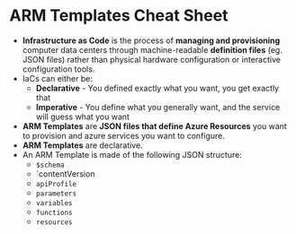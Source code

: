 # ARM Templates Cheat Sheet
* **Infrastructure as Code** is the process of **managing and provisioning** computer data centers through machine-readable **definition files** (eg. JSON files) rather than physical hardware configuration or interactive configuration tools.
* IaCs can either be:
	* **Declarative** - You defined exactly what you want, you get exactly that
	* **Imperative** - You define what you generally want, and the service will guess what you want
* **ARM Templates** are **JSON files that define Azure Resources** you want to provision and azure services you want to configure.
* **ARM Templates** are declarative.
* An ARM Template is made of the following JSON structure:
	* `$schema`
	* `contentVersion
	* `apiProfile`
	* `parameters`
	* `variables`
	* `functions`
	* `resources`
